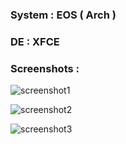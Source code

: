 ### System : EOS ( Arch )
### DE :  XFCE
### Screenshots :

![screenshot1](https://raw.githubusercontent.com/iamabhas/dotfiles/main/screenshots/screenshot1.png)

![screenshot2](https://raw.githubusercontent.com/iamabhas/dotfiles/main/screenshots/screenshot2.png)

![screenshot3](https://raw.githubusercontent.com/iamabhas/dotfiles/main/screenshots/screenshot3.png)
